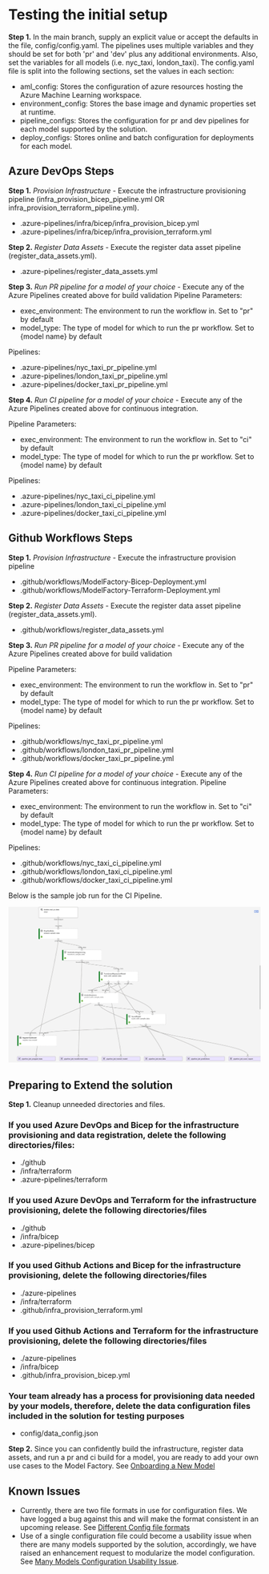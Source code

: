 # Testing the initial setup

**Step 1.** In the main branch, supply an explicit value or accept the defaults in the file, config/config.yaml. The pipelines uses multiple variables and they should be set for both 'pr' and 'dev' plus any additional environments. Also, set the variables for all models (i.e. nyc_taxi, london_taxi). The config.yaml file is split into the following sections, set the values in each section:

- aml_config: Stores the configuration of azure resources hosting the Azure Machine Learning workspace.
- environment_config: Stores the base image and dynamic properties set at runtime.
- pipeline_configs: Stores the configuration for pr and dev pipelines for each model supported by the solution.
- deploy_configs: Stores online and batch configuration for deployments for each model.  

## Azure DevOps Steps

**Step 1.** *Provision Infrastructure* - Execute the infrastructure provisioning pipeline (infra_provision_bicep_pipeline.yml OR infra_provision_terraform_pipeline.yml).

- .azure-pipelines/infra/bicep/infra_provision_bicep.yml
- .azure-pipelines/infra/bicep/infra_provision_terraform.yml

**Step 2.** *Register Data Assets* - Execute the register data asset pipeline (register_data_assets.yml).

- .azure-pipelines/register_data_assets.yml

**Step 3.** *Run PR pipeline for a model of your choice* - Execute any of the Azure Pipelines created above for build validation
Pipeline Parameters:

- exec_environment: The environment to run the workflow in. Set to "pr" by default
- model_type: The type of model for which to run the pr workflow. Set to {model name} by default
  
Pipelines:

- .azure-pipelines/nyc_taxi_pr_pipeline.yml
- .azure-pipelines/london_taxi_pr_pipeline.yml
- .azure-pipelines/docker_taxi_pr_pipeline.yml

**Step 4.** *Run CI pipeline for a model of your choice* - Execute any of the Azure Pipelines created above for continuous integration.

Pipeline Parameters:

- exec_environment: The environment to run the workflow in. Set to "ci" by default
- model_type: The type of model for which to run the pr workflow. Set to {model name} by default

Pipelines:

- .azure-pipelines/nyc_taxi_ci_pipeline.yml
- .azure-pipelines/london_taxi_ci_pipeline.yml
- .azure-pipelines/docker_taxi_ci_pipeline.yml

## Github Workflows Steps

**Step 1.** *Provision Infrastructure* - Execute the infrastructure provision pipeline

- .github/workflows/ModelFactory-Bicep-Deployment.yml
- .github/workflows/ModelFactory-Terraform-Deployment.yml

**Step 2.** *Register Data Assets* - Execute the register data asset pipeline (register_data_assets.yml).

- .github/workflows/register_data_assets.yml

**Step 3.** *Run PR pipeline for a model of your choice* - Execute any of the Azure Pipelines created above for build validation

Pipeline Parameters:

- exec_environment: The environment to run the workflow in. Set to "pr" by default
- model_type: The type of model for which to run the pr workflow. Set to {model name} by default
  
Pipelines:

- .github/workflows/nyc_taxi_pr_pipeline.yml
- .github/workflows/london_taxi_pr_pipeline.yml
- .github/workflows/docker_taxi_pr_pipeline.yml

**Step 4.** *Run CI pipeline for a model of your choice* - Execute any of the Azure Pipelines created above for continuous integration.
Pipeline Parameters:

- exec_environment: The environment to run the workflow in. Set to "ci" by default
- model_type: The type of model for which to run the pr workflow. Set to {model name} by default

Pipelines:

- .github/workflows/nyc_taxi_ci_pipeline.yml
- .github/workflows/london_taxi_ci_pipeline.yml
- .github/workflows/docker_taxi_ci_pipeline.yml

Below is the sample job run for the CI Pipeline.

![sample_ci_job](../media/sample_ci_job.png)

## Preparing to Extend the solution

**Step 1.** Cleanup unneeded directories and files.

### If you used Azure DevOps and Bicep for the infrastructure provisioning and data registration, delete the following directories/files:

- ./github
- /infra/terraform
- .azure-pipelines/terraform

### If you used Azure DevOps and Terraform for the infrastructure provisioning, delete the following directories/files

- ./github
- /infra/bicep
- .azure-pipelines/bicep

### If you used Github Actions and Bicep for the infrastructure provisioning, delete the following directories/files

- ./azure-pipelines
- /infra/terraform
- .github/infra_provision_terraform.yml

### If you used Github Actions and Terraform for the infrastructure provisioning, delete the following directories/files

- ./azure-pipelines
- /infra/bicep
- .github/infra_provision_bicep.yml

### Your team already has a process for provisioning data needed by your models, therefore, delete the data configuration files included in the solution for testing purposes

- config/data_config.json

**Step 2.** Since you can confidently build the infrastructure, register data assets, and run a pr and ci build for a model, you are ready to add your own use cases to the Model Factory. See [Onboarding a New Model](./OnboardingNewModel.md)

## Known Issues

- Currently, there are two file formats in use for configuration files. We have logged a bug against this and will make the format consistent in an upcoming release. See [Different Config file formats](https://github.com/microsoft/dstoolkit-mlops-v2/issues/107)
- Use of a single configuration file could become a usability issue when there are many models supported by the solution, accordingly, we have raised an enhancement request to modularize the model configuration. See [Many Models Configuration Usability Issue](https://github.com/microsoft/dstoolkit-mlops-v2/issues/110).
